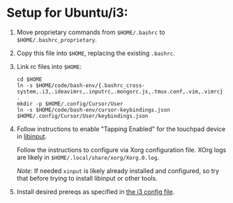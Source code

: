 # Setup for Ubuntu/i3:
1. Move proprietary commands from `$HOME/.bashrc` to `$HOME/.bashrc_proprietary`.
2. Copy this file into `$HOME`, replacing the existing `.bashrc`.
3. Link rc files into `$HOME`:
   ```shell
   cd $HOME
   ln -s $HOME/code/bash-env/{.bashrc_cross-system,.i3,.ideavimrc,.inputrc,.mongorc.js,.tmux.conf,.vim,.vimrc} .
   mkdir -p $HOME/.config/Cursor/User
   ln -s $HOME/code/bash-env/cursor-keybindings.json $HOME/.config/Cursor/User/keybindings.json
   ```
5. Follow instructions to enable "Tapping Enabled" for the touchpad device
   in [libinput](https://wiki.archlinux.org/title/Libinput#Via_Xorg_configuration_file).

   Follow the instructions to configure via Xorg configuration file. XOrg logs are likely in `$HOME/.local/share/xorg/Xorg.0.log`.
   
   *Note*: If needed `xinput` is likely already installed and configured, so try that before trying to install libinput or other tools.
6. Install desired prereqs as specified in [the i3 config file](.i3/config#L201-L217).
